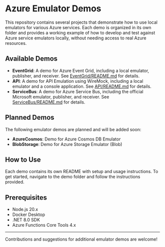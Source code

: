 # Azure Emulator Demos

This repository contains several projects that demonstrate how to use local emulators for various Azure services. Each demo is organized in its own folder and provides a working example of how to develop and test against Azure service emulators locally, without needing access to real Azure resources.

## Available Demos

- **EventGrid**: A demo for Azure Event Grid, including a local emulator, publisher, and receiver. See [EventGrid/README.md](./EventGrid/README.md) for details.
- **API**: A demo for API Emulation using WireMock, including a local emulator and a console application. See [API/README.md](./API/README.md) for details.
- **ServiceBus**: A demo for Azure Service Bus, including the official Microsoft emulator, publisher, and receiver. See [ServiceBus/README.md](./ServiceBus/README.md) for details.

## Planned Demos

The following emulator demos are planned and will be added soon:

- **AzureCosmos**: Demo for Azure Cosmos DB Emulator
- **BlobStorage**: Demo for Azure Storage Emulator (Blob)

## How to Use

Each demo contains its own README with setup and usage instructions. To get started, navigate to the demo folder and follow the instructions provided.

## Prerequisites
- Node.js 20.x
- Docker Desktop
- .NET 8.0 SDK
- Azure Functions Core Tools 4.x
---

Contributions and suggestions for additional emulator demos are welcome! 